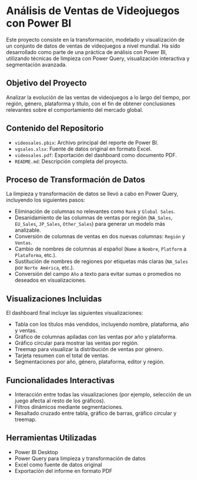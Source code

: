 # Análisis de Ventas de Videojuegos con Power BI

Este proyecto consiste en la transformación, modelado y visualización de un conjunto de datos de ventas de videojuegos a nivel mundial. Ha sido desarrollado como parte de una práctica de análisis con Power BI, utilizando técnicas de limpieza con Power Query, visualización interactiva y segmentación avanzada.

## Objetivo del Proyecto

Analizar la evolución de las ventas de videojuegos a lo largo del tiempo, por región, género, plataforma y título, con el fin de obtener conclusiones relevantes sobre el comportamiento del mercado global.

## Contenido del Repositorio

- `videosales.pbix`: Archivo principal del reporte de Power BI.
- `vgsales.xlsx`: Fuente de datos original en formato Excel.
- `videosales.pdf`: Exportación del dashboard como documento PDF.
- `README.md`: Descripción completa del proyecto.

## Proceso de Transformación de Datos

La limpieza y transformación de datos se llevó a cabo en Power Query, incluyendo los siguientes pasos:

- Eliminación de columnas no relevantes como `Rank` y `Global Sales`.
- Desanidamiento de las columnas de ventas por región (`NA_Sales`, `EU_Sales`, `JP_Sales`, `Other_Sales`) para generar un modelo más analizable.
- Conversión de columnas de ventas en dos nuevas columnas: `Región` y `Ventas`.
- Cambio de nombres de columnas al español (`Name` a `Nombre`, `Platform` a `Plataforma`, etc.).
- Sustitución de nombres de regiones por etiquetas más claras (`NA_Sales` por `Norte América`, etc.).
- Conversión del campo `Año` a texto para evitar sumas o promedios no deseados en visualizaciones.

## Visualizaciones Incluidas

El dashboard final incluye las siguientes visualizaciones:

- Tabla con los títulos más vendidos, incluyendo nombre, plataforma, año y ventas.
- Gráfico de columnas apiladas con las ventas por año y plataforma.
- Gráfico circular para mostrar las ventas por región.
- Treemap para visualizar la distribución de ventas por género.
- Tarjeta resumen con el total de ventas.
- Segmentaciones por año, género, plataforma, editor y región.

## Funcionalidades Interactivas

- Interacción entre todas las visualizaciones (por ejemplo, selección de un juego afecta al resto de los gráficos).
- Filtros dinámicos mediante segmentaciones.
- Resaltado cruzado entre tabla, gráfico de barras, gráfico circular y treemap.

## Herramientas Utilizadas

- Power BI Desktop
- Power Query para limpieza y transformación de datos
- Excel como fuente de datos original
- Exportación del informe en formato PDF
